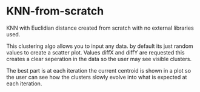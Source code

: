 # KNN-from-scratch
KNN with Euclidian distance created from scratch with no external libraries used.

This clustering algo allows you to input any data. by default its just random values to create a scatter plot. Values diffX and diffY are requested this creates a clear seperation in the data so the user may see visible clusters. 

The best part is at each iteration the current centroid is shown in a plot so the user can see how the clusters slowly evolve into what is expected at each iteration.


